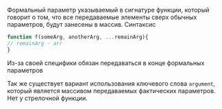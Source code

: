 Формальный параметр указываемый в сигнатуре функции, который говорит о том, что  все передаваемые элементы сверх обычных параметров, будут занесены в массив.
Синтаксис

```js
function f(someArg, anotherArg, ...remainArg){
// remainArg - arr
}
```
Из-за своей специфики обязан передаваться в конце формальных параметров

Так же существует вариант использования ключевого слова `argument`, который является массивом передаваемых фактических параметров. Нет у стрелочной функции.